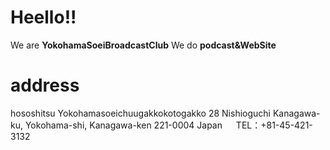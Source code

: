 # Heello!!
We are **YokohamaSoeiBroadcastClub**
We do **podcast&WebSite**
# address
hososhitsu Yokohamasoeichuugakkokotogakko
28 Nishioguchi Kanagawa-ku,
Yokohama-shi, Kanagawa-ken 221-0004
Japan
　
TEL：+81-45-421-3132

<!--

**Here are some ideas to get you started:**

🙋‍♀️ A short introduction - what is your organization all about?
🌈 Contribution guidelines - how can the community get involved?
👩‍💻 Useful resources - where can the community find your docs? Is there anything else the community should know?
🍿 Fun facts - what does your team eat for breakfast?
🧙 Remember, you can do mighty things with the power of [Markdown](https://docs.github.com/github/writing-on-github/getting-started-with-writing-and-formatting-on-github/basic-writing-and-formatting-syntax)
-->

